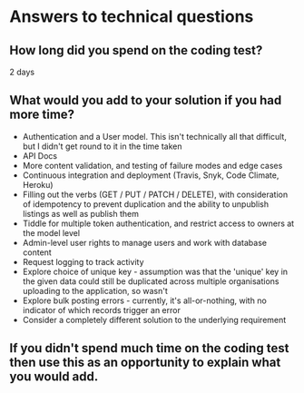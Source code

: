 # Answers to technical questions

## How long did you spend on the coding test?

2 days

## What would you add to your solution if you had more time?

* Authentication and a User model. This isn't technically all that difficult, but I didn't get round to it in the time taken
* API Docs
* More content validation, and testing of failure modes and edge cases
* Continuous integration and deployment (Travis, Snyk, Code Climate, Heroku)
* Filling out the verbs (GET / PUT / PATCH / DELETE), with consideration of idempotency to prevent duplication and the ability to unpublish listings as well as publish them
* Tiddle for multiple token authentication, and restrict access to owners at the model level
* Admin-level user rights to manage users and work with database content
* Request logging to track activity
* Explore choice of unique key - assumption was that the 'unique' key in the given data could still be duplicated across multiple organisations uploading to the application, so wasn't
* Explore bulk posting errors - currently, it's all-or-nothing, with no indicator of which records trigger an error
* Consider a completely different solution to the underlying requirement

## If you didn't spend much time on the coding test then use this as an opportunity to explain what you would add.
